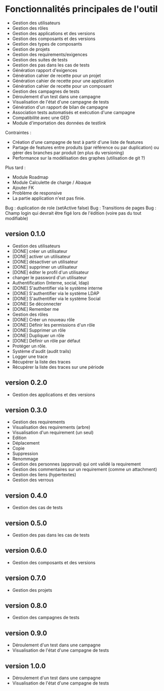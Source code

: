 # Fonctionnalités principales de l'outil

* Gestion des utilisateurs
* Gestion des rôles
* Gestion des applications et des versions
* Gestion des composants et des versions
* Gestion des types de composants
* Gestion de projets
* Gestion des requirements/exigences
* Gestion des suites de tests
* Gestion des pas dans les cas de tests
* Génération rapport d'exigences
* Génération cahier de recette pour un projet
* Génération cahier de recette pour une application
* Génération cahier de recette pour un composant
* Gestion des campagnes de tests
* Déroulement d'un test dans une campagne
* Visualisation de l'état d'une campagne de tests
* Génération d'un rapport de bilan de campagne
* Association tests automatisés et exécution d'une campagne
* Compatibilité avec une GED
* Module d'importation des données de testlink

Contraintes :
* Création d'une campagne de test à partir d'une liste de features
* Partage de features entre produits (par référence ou par duplication) ou gérer des branches par produit (en plus du versioning)
* Performance sur la modélisation des graphes (utilisation de git ?)

Plus tard :
 * Module Roadmap
 * Module Calculette de charge / Abaque
 * Ajouter FK  
 * Problème de responsive
 * La partie application n'est pas finie.


Bug  : duplication de role (setActive false)
Bug : Transitions de pages
Bug : Champ login qui devrait être figé lors de l'édition (voire pas du tout modifiable)


version 0.1.0
---------------

* Gestion des utilisateurs
 * [DONE] créer un utilisateur 
 * [DONE] activer un utilisateur 
 * [DONE] désactiver un utilisateur 
 * [DONE] supprimer un utilisateur 
 * [DONE] éditer le profil d'un utilisateur 
 * changer le password d'un utilisateur
* Authentification (Interne, social, ldap)
 * [DONE] S'authentifier via le système interne 
 * [DONE] S'authentifier via le système LDAP 
 * [DONE] S'authentifier via le système Social 
 * [DONE] Se déconnecter 
 * [DONE] Remember me 
* Gestion des rôles
 * [DONE] Créer un nouveau rôle 
 * [DONE] Définir les permissions d'un rôle  
 * [DONE] Supprimer un rôle
 * [DONE] Dupliquer un rôle
 * [DONE] Définir un rôle par défaut
 * Protéger un rôle. 
* Système d'audit (audit trails)
 * Logger une trace
 * Récupérer la liste des traces
 * Récupérer la liste des traces sur une période

version 0.2.0
------------------

* Gestion des applications et des versions

version 0.3.0
------------------

* Gestion des requirements
 * Visualisation des requirements (arbre)
  * Visualisation d'un requirement (un seul)
  * Edition
  * Déplacement
  * Copie 
  * Suppression
  * Renommage
 * Gestion des personnes (approval) qui ont validé la requirement
 * Gestion des commentaires sur un requirement (comme un attachment)
 * Gestion des liens (hypertextes)
 * Gestion des verrous


version 0.4.0
------------------

* Gestion des cas de tests

version 0.5.0
------------------

* Gestion des pas dans les cas de tests

version 0.6.0
------------------

* Gestion des composants et des versions

version 0.7.0
------------------

* Gestion des projets


version 0.8.0
------------------

* Gestion des campagnes de tests

version 0.9.0
------------------

* Déroulement d'un test dans une campagne
* Visualisation de l'état d'une campagne de tests

version 1.0.0
------------------

* Déroulement d'un test dans une campagne
* Visualisation de l'état d'une campagne de tests

